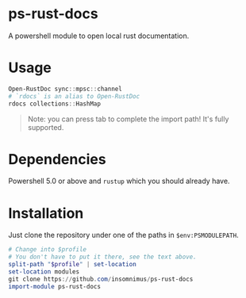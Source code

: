 # ps-rust-docs
A powershell module to open local rust documentation.

# Usage
```powershell
Open-RustDoc sync::mpsc::channel
# `rdocs` is an alias to Open-RustDoc
rdocs collections::HashMap
```

> Note: you can press tab to complete the import path! It's fully supported.

# Dependencies
Powershell 5.0 or above and `rustup` which you should already have.

# Installation
Just clone the repository under one of the paths in `$env:PSMODULEPATH`.

```powershell
# Change into $profile
# You don't have to put it there, see the text above.
split-path "$profile" | set-location
set-location modules
git clone https://github.com/insomnimus/ps-rust-docs
import-module ps-rust-docs
```

